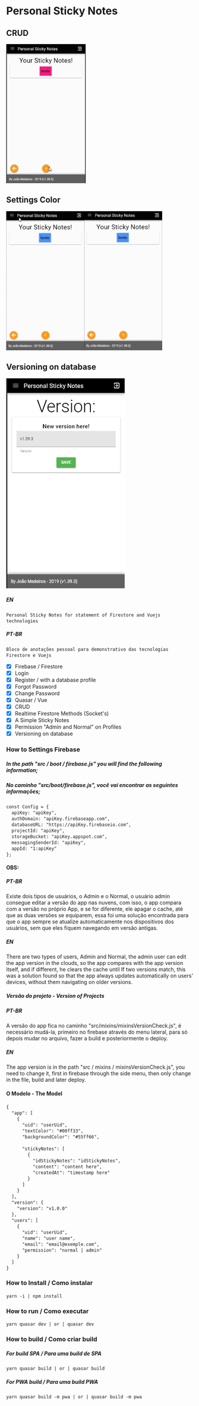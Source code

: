 # Personal Sticky Notes

## CRUD
![CRUD actions](doc/crud.gif "CRUD actions")

## Settings Color
![Settings Color](doc/settings.gif "Settings Color")

## Versioning on database
![Settings Color](doc/versionSettings.png "Settings Color")


##### EN
	Personal Sticky Notes for statement of Firestore and Vuejs technologies
##### PT-BR
	Bloco de anotações pessoal para demonstrativo das tecnologias Firestore e Vuejs
- [x] Firebase / Firestore
- [x] Login
- [x] Register / with a database profile
- [x] Forgot Password
- [x] Change Password
- [x] Quasar / Vue
- [x] CRUD
- [x] Realtime Firestore Methods (Socket's)
- [x] A Simple Sticky Notes
- [x] Permission "Admin and Normal" on Profiles
- [x] Versioning on database

### How to Settings Firebase
##### In the path "src / boot / firebase.js" you will find the following information;

##### No caminho "src/boot/firebase.js", você vai encontrar as seguintes informações;
```
const Config = {
  apiKey: "apiKey",
  authDomain: "apiKey.firebaseapp.com",
  databaseURL: "https://apiKey.firebaseio.com",
  projectId: "apiKey",
  storageBucket: "apiKey.appspot.com",
  messagingSenderId: "apiKey",
  appId: "1:apiKey"
};
```

#### OBS:
##### PT-BR
Existe dois tipos de usuários, o Admin e o Normal, o usuário admin consegue editar a versão do app nas nuvens, com isso, o app compara com a versão no próprio App, e se for diferente, ele apagar o cache, até que as duas versões se equiparem, essa foi uma solução encontrada para que o app sempre se atualize automaticamente nos dispositivos dos usuários, sem que eles fiquem navegando em versão antigas.
##### EN
There are two types of users, Admin and Normal, the admin user can edit the app version in the clouds, so the app compares with the app version itself, and if different, he clears the cache until If two versions match, this was a solution found so that the app always updates automatically on users' devices, without them navigating on older versions.

##### Versão do projeto - Version of Projects
##### PT-BR
A versão do app fica no caminho "src/mixins/mixinsVersionCheck.js", é necessário mudá-la, primeiro no firebase através do menu lateral, para só depois mudar no arquivo, fazer a build e posteriormente o deploy.
##### EN
The app version is in the path "src / mixins / mixinsVersionCheck.js", you need to change it, first in firebase through the side menu, then only change in the file, build and later deploy.

#### O Modelo - The Model
```
{
  "app": [
    {
      "uid": "userUid",
      "textColor": "#00ff33",
      "backgroundColor": "#55ff66",
      
      "stickyNotes": [
        {
          "idStickyNotes": "idStickyNotes",
          "content": "content here",
          "createdAt": "timestamp here"
        }
      ]
    }
  ],
  "version": {
    "version": "v1.0.0"
  },
  "users": [
    {
      "uid": "userUid",
      "name": "user name",
      "email": "email@exemple.com",
      "permission": "normal | admin"
    }
  ]
}
```
### How to Install / Como instalar
	yarn -i | npm install

### How to run / Como executar
	yarn quasar dev | or | quasar dev

### How to build / Como criar build
##### For build SPA / Para uma build de SPA

	yarn quasar build | or | quasar build

##### For PWA build / Para uma build PWA

	yarn quasar build -m pwa | or | quasar build -m pwa
